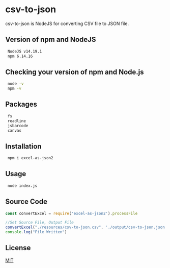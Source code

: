# csv-to-json

csv-to-json is NodeJS for converting CSV file to JSON file.

## Version of npm and NodeJS
```bash
 NodeJS v14.19.1
 npm 6.14.16
```

## Checking your version of npm and Node.js
```bash
 node -v
 npm -v
```

## Packages
```bash
 fs
 readline
 jsbarcode
 canvas
```

## Installation
```bash
 npm i excel-as-json2
```

## Usage
```bash
 node index.js
```

## Source Code
```javascript
const convertExcel = require('excel-as-json2').processFile

//Set Source File, Output File
convertExcel("./resources/csv-to-json.csv", './output/csv-to-json.json')
console.log("File Written")
```

## License
[MIT](https://choosealicense.com/licenses/mit/)
